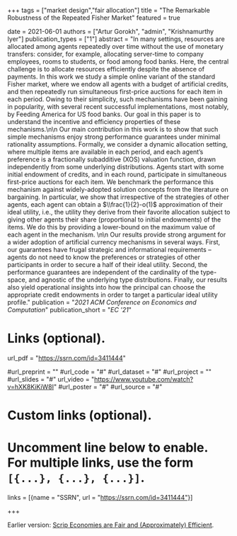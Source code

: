 +++
tags = ["market design","fair allocation"]
title = "The Remarkable Robustness of the Repeated Fisher Market"
featured = true

date = 2021-06-01
authors = ["Artur Gorokh", "admin", "Krishnamurthy Iyer"]
publication_types = ["1"]
abstract = "In many settings, resources are allocated among agents repeatedly over time without the use of monetary transfers: consider, for example, allocating server-time to company employees, rooms to students, or food among food banks. Here, the central challenge is to allocate resources efficiently despite the absence of payments. In this work we study a simple online variant of the standard Fisher market, where we endow all agents with a budget of artificial credits, and then repeatedly run simultaneous first-price auctions for each item in each period. Owing to their simplicity, such mechanisms have been gaining in popularity, with several recent successful implementations, most notably, by Feeding America for US food banks. Our goal in this paper is to understand the incentive and efficiency properties of these mechanisms.\n\n  Our main contribution in this work is to show that such simple mechanisms enjoy strong performance guarantees under minimal rationality assumptions. Formally, we consider a dynamic allocation setting, where multiple items are available in each period, and each agent’s preference is a fractionally subadditive (XOS) valuation function, drawn independently from some underlying distributions. Agents start with some initial endowment of credits, and in each round, participate in simultaneous first-price auctions for each item. We benchmark the performance this mechanism against widely-adopted solution concepts from the literature on bargaining. In particular, we show that irrespective of the strategies of other agents, each agent can obtain a $\\frac{1}{2}-o(1)$ approximation of their ideal utility, i.e., the utility they derive from their favorite allocation subject to giving other agents their share (proportional to initial endowments) of the items. We do this by providing a lower-bound on the maximum value of each agent in the mechanism. \n\n Our results provide strong argument for a wider adoption of artificial currency mechanisms in several ways. First, our guarantees have frugal strategic and informational requirements – agents do not need to know the preferences or strategies of other participants in order to secure a half of their ideal utility. Second, the performance guarantees are independent of the cardinality of the type-space, and agnostic of the underlying type distributions. Finally, our results also yield operational insights into how the principal can choose the appropriate credit endowments in order to target a particular ideal utility profile."
publication = "*2021 ACM Conference on Economics and Computation*"
publication_short = "*EC '21*"

# Links (optional).
url_pdf = "https://ssrn.com/id=3411444"

#url_preprint = ""
#url_code = "#"
#url_dataset = "#"
#url_project = ""
#url_slides = "#"
url_video = "https://www.youtube.com/watch?v=hXK8KiKiW8I"
#url_poster = "#"
#url_source = "#"

# Custom links (optional).
#   Uncomment line below to enable. For multiple links, use the form `[{...}, {...}, {...}]`.
links = [{name = "SSRN", url = "https://ssrn.com/id=3411444"}]


+++

Earlier version: [Scrip Economies are Fair and (Approximately) Efficient](https://www.researchgate.net/publication/334385028_Scrip_Economies_Are_Fair_and_Approximately_Efficient).
